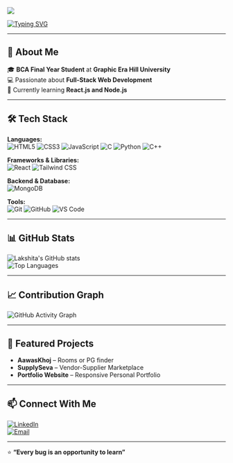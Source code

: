 <!-- Banner -->
<img src="https://capsule-render.vercel.app/api?type=waving&color=0:00F79F,100:00C9FF&height=200&section=header&text=Hi%20I'm%20Lakshita%20Kandpal!&fontSize=40&fontColor=ffffff&animation=fadeIn&fontAlignY=40" />

[![Typing SVG](https://readme-typing-svg.herokuapp.com?font=Roboto&size=24&color=00F79F&lines=BCA+Student+%7C+Aspiring+Web+Developer;Tech+Enthusiast+%7C+Problem+Solver)](https://git.io/typing-svg)

---

## 🌟 About Me  
🎓 **BCA Final Year Student** at **Graphic Era Hill University**  
💻 Passionate about **Full-Stack Web Development**  
🌱 Currently learning **React.js and Node.js**   

---

## 🛠 Tech Stack  
**Languages:**  
![HTML5](https://img.shields.io/badge/HTML5-E34F26?style=for-the-badge&logo=html5&logoColor=white)
![CSS3](https://img.shields.io/badge/CSS3-1572B6?style=for-the-badge&logo=css3&logoColor=white)
![JavaScript](https://img.shields.io/badge/JavaScript-F7DF1E?style=for-the-badge&logo=javascript&logoColor=black)
![C](https://img.shields.io/badge/C-00599C?style=for-the-badge&logo=c&logoColor=white)
![Python](https://img.shields.io/badge/Python-3776AB?style=for-the-badge&logo=python&logoColor=white)
![C++](https://img.shields.io/badge/C++-00599C?style=for-the-badge&logo=c%2B%2B&logoColor=white)

**Frameworks & Libraries:**  
![React](https://img.shields.io/badge/React-20232A?style=for-the-badge&logo=react&logoColor=61DAFB)
![Tailwind CSS](https://img.shields.io/badge/Tailwind_CSS-38B2AC?style=for-the-badge&logo=tailwind-css&logoColor=white)

**Backend & Database:**  
![MongoDB](https://img.shields.io/badge/MongoDB-4EA94B?style=for-the-badge&logo=mongodb&logoColor=white)

**Tools:**  
![Git](https://img.shields.io/badge/Git-F05032?style=for-the-badge&logo=git&logoColor=white)
![GitHub](https://img.shields.io/badge/GitHub-100000?style=for-the-badge&logo=github&logoColor=white)
![VS Code](https://img.shields.io/badge/VS%20Code-0078d7?style=for-the-badge&logo=visual-studio-code&logoColor=white)

---

## 📊 GitHub Stats  
![Lakshita's GitHub stats](https://github-readme-stats.vercel.app/api?username=Lakshi1ta&show_icons=true&theme=radical)  
![Top Languages](https://github-readme-stats.vercel.app/api/top-langs/?username=Lakshi1ta&layout=compact&theme=radical)  

---

## 📈 Contribution Graph  
![GitHub Activity Graph](https://github-readme-activity-graph.vercel.app/graph?username=Lakshi1ta&bg_color=141321&color=00F79F&line=00C9FF&point=FFFFFF&hide_border=true)

---

## 🚀 Featured Projects  
- **AawasKhoj** – Rooms or PG finder  
- **SupplySeva** – Vendor-Supplier Marketplace 
- **Portfolio Website** – Responsive Personal Portfolio  

---

## 📫 Connect With Me  
[![LinkedIn](https://img.shields.io/badge/LinkedIn-0077B5?style=for-the-badge&logo=linkedin&logoColor=white)](https://www.linkedin.com/in/lakshita-kandpal-5093ab280/)  
[![Email](https://img.shields.io/badge/Gmail-D14836?style=for-the-badge&logo=gmail&logoColor=white)](mailto:kandpallakshita4@gmail.com)  

---

⭐ **“Every bug is an opportunity to learn”**  

<!---
Lakshi1ta/Lakshi1ta is a ✨ special ✨ repository because its `README.md` (this file) appears on your GitHub profile.
You can click the Preview link to take a look at your changes.
--->

